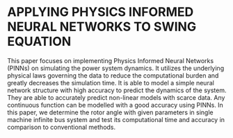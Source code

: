 # APPLYING PHYSICS INFORMED NEURAL NETWORKS TO SWING EQUATION

This paper focuses on implementing Physics Informed Neural Networks (PINNs) on simulating the power system dynamics. It utilizes the underlying physical laws governing the data
to reduce the computational burden and greatly decreases the simulation time. It is able to model a simple neural network structure with high accuracy to predict the dynamics of the system. They are able to accurately predict non-linear models with scarce data. Any continuous function can be modelled with a good accuracy using PINNs. In this paper, we determine the rotor angle with given parameters in single machine infinite bus system and test its computational time and accuracy in comparison to conventional methods.
